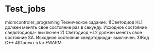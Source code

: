 # Test_jobs
microcontroler_programing
Техническое задание: 
1)Светодиод HL1 должен менять свое состояние раз в секунду. Исходное состояние сведотодиода- выключен
2) Светодиод HL2 должен менять свое состояние SA.  Исходное состояние сведотодиода- выключен.
3)Код С++
4)Проект в Iar EWARM.
